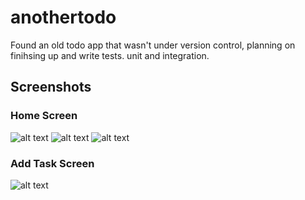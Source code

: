 # anothertodo

Found an old todo app that wasn't under version control, planning on finihsing up and write tests. unit and integration.

## Screenshots
### Home Screen
![alt text](image-1.png)
![alt text](image-2.png)
![alt text](image-3.png)
### Add Task Screen
![alt text](image.png)